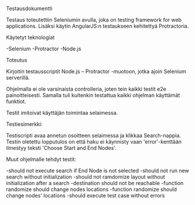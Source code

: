 Testausdokumentti


Testaus toteutettiin Seleniumin avulla, joka on testing framework for web applications. Lisäksi käytin AngularJS:n testaukseen kehitettyä Protractoria.


Käytetyt teknologiat

-Selenium
-Protractor
-Node.js


Toteutus

Kirjoitin testausscriptit Node.js – Protractor -muotoon, jotka ajoin Selenium serverillä. 

Ohjelmalla ei ole varsinaista controlleria, joten tein kaikki testit e2e painoitteisesti. Samalla tuli kuitenkin testattua kaikki ohjelman käyttämät funktiot.

Testit imitoivat käyttäjän toimintaa selaimessa.

Testiesimerkki: 

Testiscripti avaa annetun osoitteen selaimessa ja klikkaa Search-nappia. Testin oletettu lopputulos on että haku ei käynnisty vaan 'error'-kenttään ilmestyy teksti 'Choose Start and End Nodes'.

Muut ohjelmalle tehdyt testit:

-should not execute search if End Node is not selected
-should not run new search without initialization
-should not ramdomize layout without initialization after a search
-destination should not be reachable
-function randomize should change nodes locations
-function randomize should change nodes' locations
-should execute test case without errors
